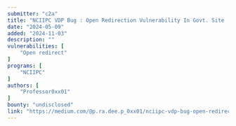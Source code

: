 ```yaml
---
submitter: "c2a"
title: "NCIIPC VDP Bug : Open Redirection Vulnerability In Govt. Site !!"
date: "2024-05-09"
added: "2024-11-03"
description: ""
vulnerabilities: [
    "Open redirect"
]
programs: [
    "NCIIPC"
]
authors: [
    "Professor0xx01"
]
bounty: "undisclosed"
link: "https://medium.com/@p.ra.dee.p_0xx01/nciipc-vdp-bug-open-redirection-vulnerability-in-govt-site-b048860f5d2d"
---
```




